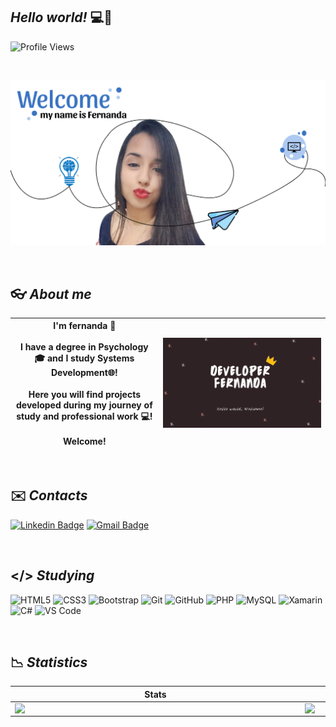 ## *Hello world!* 💻💙 
![Profile Views](http://estruyf-github.azurewebsites.net/api/VisitorHit?user=developer-fernanda&repo=developer-fernanda&countColorcountColor)

<br>

![welcome](https://github.com/developer-fernanda/developer-fernanda/blob/main/welcome-fernanda.png)

<br>

## 👓 *About me* 


|I'm fernanda 💙 <br><br> I have a degree in Psychology  🎓 and I study Systems Development🌐! <br><br> Here you will find projects developed during my journey of study and professional work 💻! <br><br> Welcome! | <img src="https://github.com/developer-fernanda/developer-fernanda/blob/main/developer-fernanda.gif"> |
  |--|--|



<br>

## ✉️ *Contacts*

[![Linkedin Badge](https://img.shields.io/badge/LinkedIn-0077B5?style=for-the-badge&logo=linkedin&logoColor=white)](https://www.linkedin.com/in/fernanda-ingrid-94156377/) 
[![Gmail Badge ](https://img.shields.io/badge/Gmail-D14836?style=for-the-badge&logo=gmail&logoColor=white)](mailto:developer.fernanda.ingrid@gmail.com)

<br>

## </> *Studying*

![HTML5](https://img.shields.io/badge/HTML5-E34F26?style=for-the-badge&logo=html5&logoColor=white)
![CSS3](https://img.shields.io/badge/CSS3-1572B6?style=for-the-badge&logo=css3&logoColor=white)
![Bootstrap](https://img.shields.io/badge/Bootstrap-563D7C?style=for-the-badge&logo=bootstrap&logoColor=white)
![Git](https://img.shields.io/badge/-Git-black?style=for-the-badge&logo=git&link=https://github.com/hritik5102)
![GitHub](https://img.shields.io/badge/-GitHub-181717?style=for-the-badge&logo=github)
![PHP](https://img.shields.io/badge/PHP-777BB4?style=for-the-badge&logo=php&logoColor=white)
![MySQL](https://img.shields.io/badge/MySQL-00000F?style=for-the-badge&logo=mysql&logoColor=white)
![Xamarin](https://img.shields.io/badge/Xamarin-3498DB?style=for-the-badge&logo=xamarin&logoColor=white)
![C#](https://img.shields.io/badge/C%23-239120?style=for-the-badge&logo=c-sharp&logoColor=white)
![VS Code](http://img.shields.io/badge/-VS%20Code-007ACC?style=for-the-badge&logo=visual-studio-code)


<br>

## 📉 *Statistics*

 
|  Stats |  Languages |
|--|--|
|   <img  align="left"  width="450px" src="https://github-readme-stats.vercel.app/api?username=developer-fernanda&show_icons=true&theme=tokyonight"/> |   <img  align="left"  width="450px" src="https://github-readme-stats.vercel.app/api/top-langs/?username=developer-fernanda&layout=compact&hide=shell&theme=tokyonight"/> |







